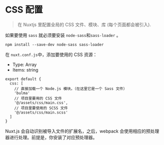 
# CSS 配置

> 在 Nuxtjs 里配置全局的 CSS 文件、模块、库 (每个页面都会被引入).

如果要使用 `sass` 就必须要安装 `node-sass`和`sass-loader` 。

```
npm install --save-dev node-sass sass-loader
```

在 `nuxt.conf.js`中，添加要使用的 CSS 资源：

- Type: Array
- Items: string

```
export default {
  css: [
    // 直接加载一个 Node.js 模块。（在这里它是一个 Sass 文件）
    'bulma'
    // 项目里要用的 CSS 文件
    '@/assets/css/main.css',
    // 项目里要使用的 SCSS 文件
    '@/assets/css/main.scss'
  ]
}
```

Nuxt.js 会自动识别被导入文件的扩展名，之后，webpack 会使用相应的预处理器进行处理。前提是，你安装了对应预处理器。

